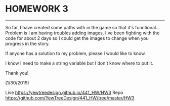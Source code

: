<h1> HOMEWORK 3 </h1>
<hr>
So far, I have created some paths with in the game so that it's functional... Problem is I am having troubles adding images.
I've been fighting with the code for about 2 days so I could get the images to change when you progress in the
story.

If anyone has a solution to my problem, please I would like to know.


I know I need to make a string variable but I don't know where to put it.

Thank you!

(1/30/2019)

Live https://yewtreedesign.github.io/441_HW/HW3
Repo https://github.com/YewTreeDesign/441_HW/tree/master/HW3

